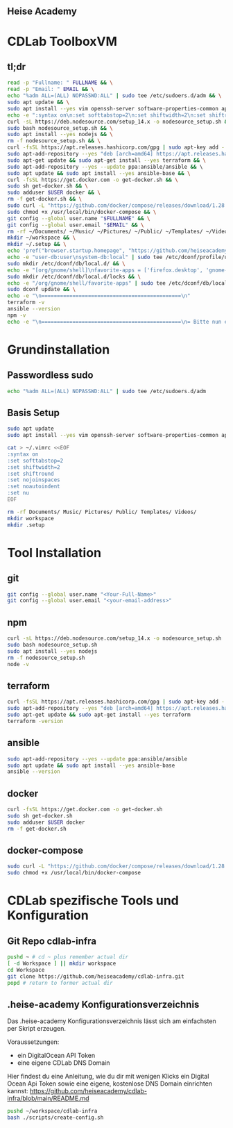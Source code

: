 ## Heise Academy
# CDLab ToolboxVM
## tl;dr
```bash
read -p "Fullname: " FULLNAME && \
read -p "Email: " EMAIL && \
echo "%adm ALL=(ALL) NOPASSWD:ALL" | sudo tee /etc/sudoers.d/adm && \
sudo apt update && \
sudo apt install --yes vim openssh-server software-properties-common apt-transport-https ca-certificates curl gnupg lsb-release git build-essential && \
echo -e ":syntax on\n:set softtabstop=2\n:set shiftwidth=2\n:set shiftround\n:set nojoinspaces\n:set noautoindent\n:set nu" > ~/.vimrc && \
curl -sL https://deb.nodesource.com/setup_14.x -o nodesource_setup.sh && \
sudo bash nodesource_setup.sh && \
sudo apt install --yes nodejs && \
rm -f nodesource_setup.sh && \
curl -fsSL https://apt.releases.hashicorp.com/gpg | sudo apt-key add - && \
sudo apt-add-repository --yes "deb [arch=amd64] https://apt.releases.hashicorp.com $(lsb_release -cs) main" && \
sudo apt-get update && sudo apt-get install --yes terraform && \
sudo apt-add-repository --yes --update ppa:ansible/ansible && \ 
sudo apt update && sudo apt install --yes ansible-base && \
curl -fsSL https://get.docker.com -o get-docker.sh && \
sudo sh get-docker.sh && \
sudo adduser $USER docker && \
rm -f get-docker.sh && \
sudo curl -L "https://github.com/docker/compose/releases/download/1.28.5/docker-compose-$(uname -s)-$(uname -m)" -o /usr/local/bin/docker-compose && \ 
sudo chmod +x /usr/local/bin/docker-compose && \
git config --global user.name "$FULLNAME" && \
git config --global user.email "$EMAIL" && \
rm -rf ~/Documents/ ~/Music/ ~/Pictures/ ~/Public/ ~/Templates/ ~/Videos/ &&\
mkdir ~/workspace && \
mkdir ~/.setup && \
echo 'pref("browser.startup.homepage", "https://github.com/heiseacademy/cdlab-infra");' | sudo tee /etc/firefox/syspref.js && \
echo -e "user-db:user\nsystem-db:local" | sudo tee /etc/dconf/profile/user && \
sudo mkdir /etc/dconf/db/local.d/ && \
echo -e "[org/gnome/shell]\nfavorite-apps = ['firefox.desktop', 'gnome-terminal.desktop', 'nautilus.desktop']" | sudo tee /etc/dconf/db/local.d/00-favorite-apps && \
sudo mkdir /etc/dconf/db/local.d/locks && \
echo -e "/org/gnome/shell/favorite-apps" | sudo tee /etc/dconf/db/local.db/locks/favorite-apps && \
sudo dconf update && \
echo -e "\n=============================================\n"
terraform -v
ansible --version
npm -v
echo -e "\n=============================================\n= Bitte nun einmal ab- und wieder anmelden, =\n= um die Änderungen zu aktivieren!          = \n=============================================\n"
```
# Grundinstallation
## Passwordless sudo
```bash
echo "%adm ALL=(ALL) NOPASSWD:ALL" | sudo tee /etc/sudoers.d/adm
```
## Basis Setup
```bash
sudo apt update
sudo apt install --yes vim openssh-server software-properties-common apt-transport-https ca-certificates curl gnupg lsb-release git build-essential

cat > ~/.vimrc <<EOF
:syntax on
:set softtabstop=2
:set shiftwidth=2
:set shiftround
:set nojoinspaces
:set noautoindent
:set nu
EOF

rm -rf Documents/ Music/ Pictures/ Public/ Templates/ Videos/
mkdir workspace
mkdir .setup
```
# Tool Installation 

## git
```bash
git config --global user.name "<Your-Full-Name>"
git config --global user.email "<your-email-address>"
```
## npm
```bash
curl -sL https://deb.nodesource.com/setup_14.x -o nodesource_setup.sh
sudo bash nodesource_setup.sh
sudo apt install --yes nodejs
rm -f nodesource_setup.sh
node -v
```
## terraform
```bash
curl -fsSL https://apt.releases.hashicorp.com/gpg | sudo apt-key add -
sudo apt-add-repository --yes "deb [arch=amd64] https://apt.releases.hashicorp.com $(lsb_release -cs) main"
sudo apt-get update && sudo apt-get install --yes terraform
terraform -version
```
## ansible
```bash
sudo apt-add-repository --yes --update ppa:ansible/ansible
sudo apt update && sudo apt install --yes ansible-base
ansible --version
```
## docker
```bash
curl -fsSL https://get.docker.com -o get-docker.sh
sudo sh get-docker.sh
sudo adduser $USER docker
rm -f get-docker.sh
```
## docker-compose
```bash
sudo curl -L "https://github.com/docker/compose/releases/download/1.28.5/docker-compose-$(uname -s)-$(uname -m)" -o /usr/local/bin/docker-compose
sudo chmod +x /usr/local/bin/docker-compose
```
# CDLab spezifische Tools und Konfiguration
## Git Repo cdlab-infra
```bash
pushd ~ # cd ~ plus remember actual dir
[ -d Workspace ] || mkdir workspace
cd Workspace
git clone https://github.com/heiseacademy/cdlab-infra.git
popd # return to former actual dir
```
## .heise-academy Konfigurationsverzeichnis
Das .heise-academy Konfigurationsverzeichnis lässt sich am einfachsten per Skript erzeugen.

Voraussetzungen:
* ein DigitalOcean API Token
* eine eigene CDLab DNS Domain 

Hier findest du eine Anleitung, wie du dir mit wenigen Klicks ein Digital Ocean Api Token sowie eine eigene, kostenlose DNS Domain einrichten kannst: https://github.com/heiseacademy/cdlab-infra/blob/main/README.md

```bash
pushd ~/workspace/cdlab-infra
bash ./scripts/create-config.sh
```